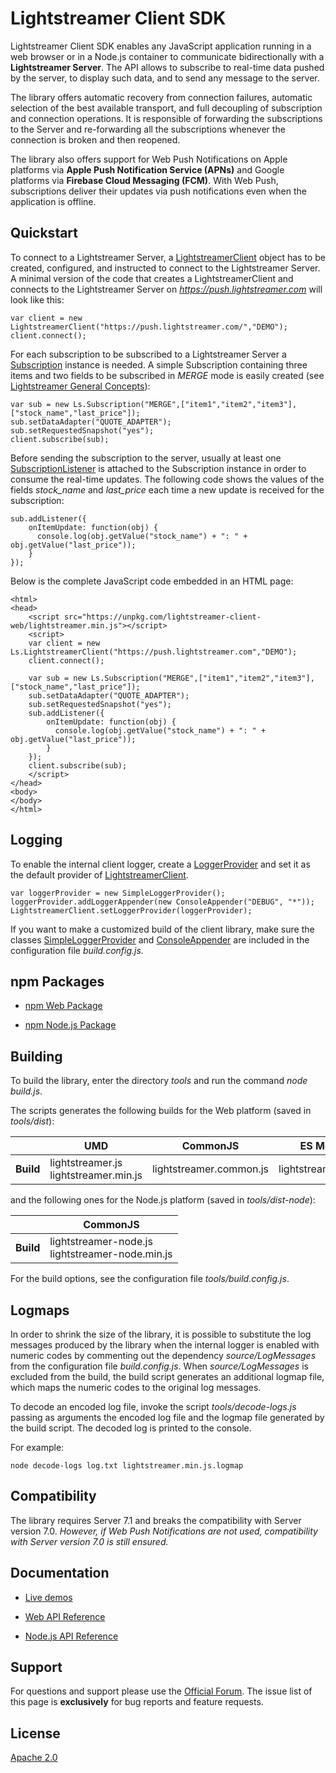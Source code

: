 # Lightstreamer Client SDK

Lightstreamer Client SDK enables any JavaScript application running in a web browser or in a Node.js container to communicate bidirectionally with a **Lightstreamer Server**. The API allows to subscribe to real-time data pushed by the server, to display such data, and to send any message to the server.

The library offers automatic recovery from connection failures, automatic selection of the best available transport, and full decoupling of subscription and connection operations. It is responsible of forwarding the subscriptions to the Server and re-forwarding all the subscriptions whenever the connection is broken and then reopened.

The library also offers support for Web Push Notifications on Apple platforms via **Apple Push Notification Service (APNs)** and  Google platforms  via  **Firebase Cloud Messaging (FCM)**. With Web Push, subscriptions deliver their updates via push notifications even when the application is offline. 

## Quickstart

To connect to a Lightstreamer Server, a [LightstreamerClient](https://lightstreamer.com/docs/client_javascript_uni_api/LightstreamerClient.html) object has to be created, configured, and instructed to connect to the Lightstreamer Server. 
A minimal version of the code that creates a LightstreamerClient and connects to the Lightstreamer Server on *https://push.lightstreamer.com* will look like this:

```
var client = new LightstreamerClient("https://push.lightstreamer.com/","DEMO");
client.connect();
```

For each subscription to be subscribed to a Lightstreamer Server a [Subscription](https://lightstreamer.com/docs/client_javascript_uni_api/Subscription.html) instance is needed.
A simple Subscription containing three items and two fields to be subscribed in *MERGE* mode is easily created (see [Lightstreamer General Concepts](https://www.lightstreamer.com/docs/base/General%20Concepts.pdf)):

```
var sub = new Ls.Subscription("MERGE",["item1","item2","item3"],["stock_name","last_price"]);
sub.setDataAdapter("QUOTE_ADAPTER");
sub.setRequestedSnapshot("yes");
client.subscribe(sub);
```

Before sending the subscription to the server, usually at least one [SubscriptionListener](https://lightstreamer.com/docs/client_javascript_uni_api/SubscriptionListener.html) is attached to the Subscription instance in order to consume the real-time updates. The following code shows the values of the fields *stock_name* and *last_price* each time a new update is received for the subscription:

```
sub.addListener({
    onItemUpdate: function(obj) {
      console.log(obj.getValue("stock_name") + ": " + obj.getValue("last_price"));
    }
});
```

Below is the complete JavaScript code embedded in an HTML page:

```
<html>
<head>
    <script src="https://unpkg.com/lightstreamer-client-web/lightstreamer.min.js"></script>
    <script>
    var client = new Ls.LightstreamerClient("https://push.lightstreamer.com","DEMO");  
    client.connect();
    
    var sub = new Ls.Subscription("MERGE",["item1","item2","item3"],["stock_name","last_price"]);
    sub.setDataAdapter("QUOTE_ADAPTER");
    sub.setRequestedSnapshot("yes");
    sub.addListener({
        onItemUpdate: function(obj) {
          console.log(obj.getValue("stock_name") + ": " + obj.getValue("last_price"));
        }
    });
    client.subscribe(sub);
    </script>
</head>
<body>
</body>
</html>
```

## Logging

To enable the internal client logger, create a [LoggerProvider](https://lightstreamer.com/api/ls-web-client/latest/LoggerProvider.html) and set it as the default provider of [LightstreamerClient](https://lightstreamer.com/api/ls-web-client/latest/LightstreamerClient.html).

```
var loggerProvider = new SimpleLoggerProvider();
loggerProvider.addLoggerAppender(new ConsoleAppender("DEBUG", "*"));
LightstreamerClient.setLoggerProvider(loggerProvider);
```

If you want to make a customized build of the client library, make sure the classes [SimpleLoggerProvider](https://lightstreamer.com/api/ls-web-client/latest/SimpleLoggerProvider.html) and [ConsoleAppender](https://lightstreamer.com/api/ls-web-client/latest/ConsoleAppender.html) are included in the configuration file *build.config.js*.

## npm Packages ##

- [npm Web Package](https://www.npmjs.com/package/lightstreamer-client-web)

- [npm Node.js Package](https://www.npmjs.com/package/lightstreamer-client-node)

## Building ##

To build the library, enter the directory *tools* and run the command *node build.js*.

The scripts generates the following builds for the Web platform (saved in *tools/dist*):

|           | **UMD**                                               | **CommonJS**                  | **ES Module**              |
|-----------|-------------------------------------------------------|-------------------------------|----------------------------|
| **Build** | lightstreamer.js<br> lightstreamer.min.js             | lightstreamer.common.js       | lightstreamer.esm.js       |

and the following ones for the Node.js platform (saved in *tools/dist-node*):

|           | **CommonJS**                                          | 
|-----------|-------------------------------------------------------|
| **Build** | lightstreamer-node.js<br> lightstreamer-node.min.js   |

For the build options, see the configuration file *tools/build.config.js*.

## Logmaps

In order to shrink the size of the library, it is possible to substitute the log messages produced by the library when the internal logger is enabled with numeric codes by commenting out the dependency *source/LogMessages* from the configuration file *build.config.js*. When *source/LogMessages* is excluded from the build, the build script generates an additional logmap file, which maps the numeric codes to the original log messages.

To decode an encoded log file, invoke the script *tools/decode-logs.js* passing as arguments the encoded log file and the logmap file generated by the build script. The decoded log is printed to the console.

For example:

```
node decode-logs log.txt lightstreamer.min.js.logmap
```

## Compatibility ##

The library requires Server 7.1 and breaks the compatibility with Server version 7.0. 
*However, if Web Push Notifications are not used, compatibility with Server version 7.0 is still ensured.*

## Documentation

- [Live demos](https://demos.lightstreamer.com/)

- [Web API Reference](https://lightstreamer.com/api/ls-web-client/latest/)

- [Node.js API Reference](https://www.lightstreamer.com/api/ls-nodejs-client/latest/)

## Support

For questions and support please use the [Official Forum](https://forums.lightstreamer.com/). The issue list of this page is **exclusively** for bug reports and feature requests.

## License

[Apache 2.0](https://opensource.org/licenses/Apache-2.0)
